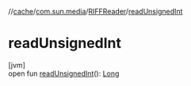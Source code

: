 //[cache](../../../index.md)/[com.sun.media](../index.md)/[RIFFReader](index.md)/[readUnsignedInt](read-unsigned-int.md)

# readUnsignedInt

[jvm]\
open fun [readUnsignedInt](read-unsigned-int.md)(): [Long](https://kotlinlang.org/api/latest/jvm/stdlib/kotlin/-long/index.html)
